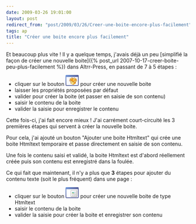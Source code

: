 ```yaml
---
date: 2009-03-26 19:01:00
layout: post
redirect_from: "post/2009/03/26/Creer-une-boite-encore-plus-facilement"
tags: ap
title: "Créer une boite encore plus facilement"
---
```


Et beaucoup plus vite ! Il y a quelque temps, j'avais déjà un peu
[simplifié la façon de créer une nouvelle boite]({% post_url 2007-10-17-creer-boite-peu-plus-facilement %}) dans Altrr-Press, en
passant de 7 à 5 étapes :

* cliquer sur le bouton ![Ajouter une boite](/public/2009/addbox.gif) pour créer une nouvelle
boite
* laisser les propriétés proposées par défaut
* valider pour créer la boite (et passer en saisie de son contenu)
* saisir le contenu de la boite
* valider la saisie pour enregistrer le contenu

Cette fois-ci, j'ai fait encore mieux ! J'ai carrément court-circuité
les 3 premières étapes qui servent à créer la nouvelle boite.

Pour cela, j'ai ajouté un bouton "Ajouter une boite Htmltext" qui crée une
boite Htmltext temporaire et passe directement en saisie de son contenu.

Une fois le contenu saisi et validé, la boite Htmltext est d'abord
réellement créée puis son contenu est enregistré dans la foulée.

Ce qui fait que maintenant, il n'y a plus que **3** étapes pour
ajouter du contenu texte (soit le plus fréquent) dans une page :

* cliquer sur le bouton ![Ajouter une boite Htmltext](/public/2009/addtext.gif) pour créer
une nouvelle boite de type Htmltext
* saisir le contenu de la boite
* valider la saisie pour créer la boite et enregistrer son contenu

